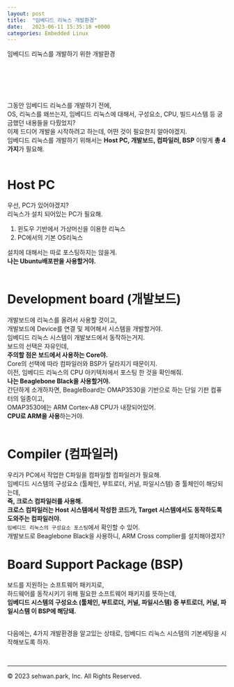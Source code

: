 ```yaml
---
layout: post
title:  "임베디드 리눅스 개발환경"
date:   2023-06-11 15:35:18 +0000
categories: Embedded Linux
---
```

임베디드 리눅스를 개발하기 위한 개발환경<br>
# 　

그동안 임베디드 리눅스를 개발하기 전에,<br>
OS, 리눅스를 왜쓰는지, 임베디드 리눅스에 대해서, 구성요소, CPU, 빌드시스템 등 궁금했던 내용들을 다뤘었지?<br>
이제 드디어 개발을 시작하려고 하는데, 어떤 것이 필요한지 알아야겠지.<br>
임베디드 리눅스를 개발하기 위해서는 **Host PC, 개발보드, 컴파일러, BSP** 이렇게 **총 4가지**가 필요해.<br>
<br>

# Host PC
우선, PC가 있어야겠지?<br>
리눅스가 설치 되어있는 PC가 필요해.<br>

1. 윈도우 기반에서 가상머신을 이용한 리눅스
2. PC에서의 기본 OS리눅스


설치에 대해서는 따로 포스팅하지는 않을게.<br>
**나는 Ubuntu배포판을 사용할거야.**<br>
<br>

# Development board (개발보드)
개발보드에 리눅스를 올려서 사용할 것이고,<br>
개발보드에 Device를 연결 및 제어해서 시스템을 개발할거야.<br>
임베디드 리눅스 시스템이 개발보드에서 동작하는거지.<br>
보드의 선택은 자유인데,<br>
**주의할 점은 보드에서 사용하는 Core야.**<br>
Core의 선택에 따라 컴파일러와 BSP가 달라지기 때문이지.<br>
이전, 임베디드 리눅스의 CPU 아키텍처에서 포스팅 한 것을 확인해줘.<br>
**나는 Beaglebone Black을 사용할거야.**<br>
간단하게 소개하자면, BeagleBoard는 OMAP3530을 기반으로 하는 단일 기판 컴퓨터의 일종이고,<br>
OMAP3530에는 ARM Cortex-A8 CPU가 내장되어있어.<br>
**CPU로 ARM을 사용**하는거야.<br>
<br>

# Compiler (컴파일러)
우리가 PC에서 작업한 C파일을 컴파일할 컴파일러가 필요해.<br>
임베디드 시스템의 구성요소 (툴체인, 부트로더, 커널, 파일시스템) 중 툴체인이 해당되는데,<br>
**즉, 크로스 컴파일러를 사용해.**<br>
**크로스 컴파일러는 Host 시스템에서 작성한 코드가, Target 시스템에서도 동작하도록 도와주는 컴파일러야.**<br>
`임베디드 리눅스의 구성요소 포스팅`에서 확인할 수 있어.<br>
개발보드로 Beaglebone Black을 사용하니, ARM Cross complier를 설치해야겠지?
<br>

# Board Support Package (BSP)
보드를 지원하는 소프트웨어 패키지로,<br>
하드웨어를 동작시키기 위해 필요한 소프트웨어 패키지를 뜻하는데,<br>
**임베디드 시스템의 구성요소 (툴체인, 부트로더, 커널, 파일시스템) 중 부트로더, 커널, 파일시스템 이 BSP에 해당돼.**<br>
<br>

다음에는, 4가지 개발환경을 알고있는 상태로, 임베디드 리눅스 시스템의 기본세팅을 시작해보도록 하자.<br>

<br>


- - -
© 2023 sehwan.park, Inc. All Rights Reserved.




[jekyll-docs]: https://jekyllrb.com/docs/home
[jekyll-gh]:   https://github.com/jekyll/jekyll
[jekyll-talk]: https://talk.jekyllrb.com/
